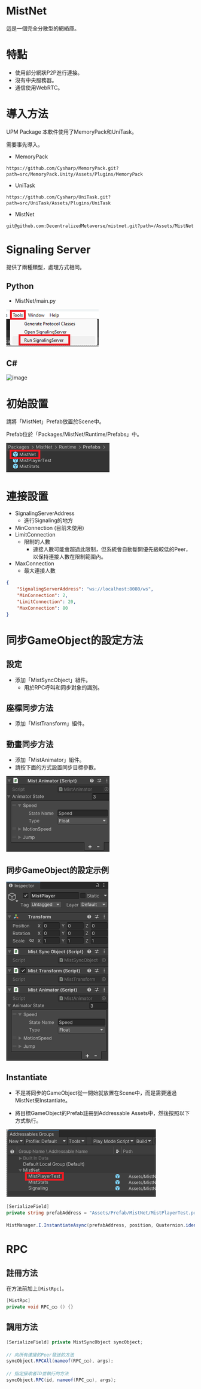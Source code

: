 # MistNet
這是一個完全分散型的網絡庫。

# 特點
- 使用部分網狀P2P進行連接。
- 沒有中央服務器。
- 通信使用WebRTC。

# 導入方法
UPM Package
本軟件使用了MemoryPack和UniTask。

需要事先導入。
- MemoryPack
```
https://github.com/Cysharp/MemoryPack.git?path=src/MemoryPack.Unity/Assets/Plugins/MemoryPack
```
- UniTask
```
https://github.com/Cysharp/UniTask.git?path=src/UniTask/Assets/Plugins/UniTask
```
- MistNet
```
git@github.com:DecentralizedMetaverse/mistnet.git?path=/Assets/MistNet
```

# Signaling Server
提供了兩種類型，處理方式相同。
## Python
- MistNet/main.py

![](image.png)

## C#
![image](https://github.com/DecentralizedMetaverse/mistnet/assets/38463346/c5b11c4e-4604-455e-8c1d-81f77eee0d3d)

# 初始設置
請將「MistNet」Prefab放置於Scene中。

Prefab位於「Packages/MistNet/Runtime/Prefabs」中。

![Alt text](image-1.png)

# 連接設置
- SignalingServerAddress
    - 進行Signaling的地方
- MinConnection (目前未使用)
- LimitConnection
    - 限制的人數
        - 連接人數可能會超過此限制，但系統會自動斷開優先級較低的Peer，以保持連接人數在限制範圍內。
- MaxConnection
    - 最大連接人數
```json
{
    "SignalingServerAddress": "ws://localhost:8080/ws",
    "MinConnection": 2,
    "LimitConnection": 20,
    "MaxConnection": 80
}
```

# 同步GameObject的設定方法

## 設定
- 添加「MistSyncObject」組件。
    - 用於RPC呼叫和同步對象的識別。
    
## 座標同步方法
- 添加「MistTransform」組件。

## 動畫同步方法
- 添加「MistAnimator」組件。
- 請按下面的方式設置同步目標參數。

![Alt text](image-3.png)

## 同步GameObject的設定示例
![Alt text](image-4.png)

## Instantiate
- 不是將同步的GameObject從一開始就放置在Scene中，而是需要通過MistNet來Instantiate。

- 將目標GameObject的Prefab註冊到Addressable Assets中，然後按照以下方式執行。

![Alt text](image-2.png)


```csharp
[SerializeField] 
private string prefabAddress = "Assets/Prefab/MistNet/MistPlayerTest.prefab";

MistManager.I.InstantiateAsync(prefabAddress, position, Quaternion.identity).Forget();
```

# RPC
## 註冊方法
在方法前加上`[MistRpc]`。
```csharp
[MistRpc]
private void RPC_○○ () {}
```

## 調用方法
```csharp
[SerializeField] private MistSyncObject syncObject;

// 向所有連接的Peer發送的方法
syncObject.RPCAll(nameof(RPC_○○), args);

// 指定接收者ID並執行的方法
syncObject.RPC(id, nameof(RPC_○○), args);
```